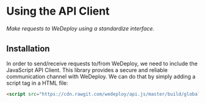 # Using the API Client

###### Make requests to WeDeploy using a standardize interface.

<!-- <article id="installation"> -->

## Installation

In order to send/receive requests to/from WeDeploy, we need to include the JavaScript API Client. This library provides a secure and reliable communication channel with WeDeploy. We can do that by simply adding a script tag in a HTML file:

```html
<script src="https://cdn.rawgit.com/wedeploy/api.js/master/build/globals/api-min.js"></script>
```

<!-- </article> -->
